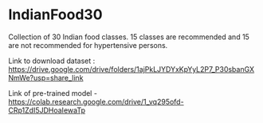 # IndianFood30
Collection of 30 Indian food classes. 15 classes are recommended and 15 are not recommended for hypertensive persons.

Link to download dataset : https://drive.google.com/drive/folders/1ajPkLJYDYxKpYyL2P7_P30sbanGXNmWe?usp=share_link

Link of pre-trained model - https://colab.research.google.com/drive/1_vq295ofd-CRp1ZdI5JDHoaIewaTp
